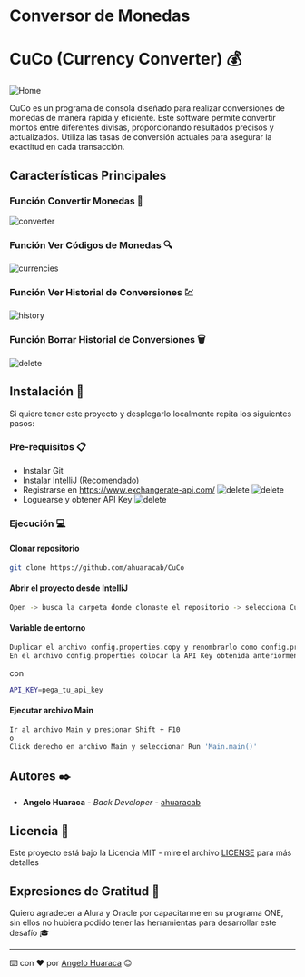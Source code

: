 # Conversor de Monedas
# CuCo (Currency Converter) 💰
![Home](assets/img/cuco.png)

CuCo es un programa de consola diseñado para realizar conversiones de monedas de manera rápida y eficiente. Este software permite convertir montos entre diferentes divisas, proporcionando resultados precisos y actualizados. Utiliza las tasas de conversión actuales para asegurar la exactitud en cada transacción.

## Características Principales

### Función Convertir Monedas 💱

![converter](assets/img/convert.gif)

### Función Ver Códigos de Monedas 🔍

![currencies](assets/img/currencies.gif)

### Función Ver Historial de Conversiones 💹

![history](assets/img/history.gif)

### Función Borrar Historial de Conversiones 🗑

![delete](assets/img/delete.gif)

## Instalación 🔧

Si quiere tener este proyecto y desplegarlo localmente repita los siguientes pasos:

### Pre-requisitos 📋

- Instalar Git
- Instalar IntelliJ (Recomendado)
- Registrarse en https://www.exchangerate-api.com/
![delete](assets/img/signup.png)
![delete](assets/img/register.png)
- Loguearse y obtener API Key
![delete](assets/img/apikey.png)

### Ejecución 💻

#### Clonar repositorio

```bash
git clone https://github.com/ahuaracab/CuCo
```

#### Abrir el proyecto desde IntelliJ

```bash
Open -> busca la carpeta donde clonaste el repositorio -> selecciona CuCo
```

#### Variable de entorno

```bash
Duplicar el archivo config.properties.copy y renombrarlo como config.properties
En el archivo config.properties colocar la API Key obtenida anteriormente
```
con
```bash
API_KEY=pega_tu_api_key
```

#### Ejecutar archivo Main

```bash
Ir al archivo Main y presionar Shift + F10
o
Click derecho en archivo Main y seleccionar Run 'Main.main()' 
```



## Autores ✒️

- **Angelo Huaraca** - _Back Developer_ - [ahuaracab](https://github.com/ahuaracab)

## Licencia 📄

Este proyecto está bajo la Licencia MIT - mire el archivo [LICENSE](LICENSE) para más detalles

## Expresiones de Gratitud 🎁

Quiero agradecer a Alura y Oracle por capacitarme en su programa ONE, sin ellos no hubiera podido tener las herramientas para desarrollar este desafío 🎓

---

⌨️ con ❤️ por [Angelo Huaraca](https://github.com/ahuaracab) 😊